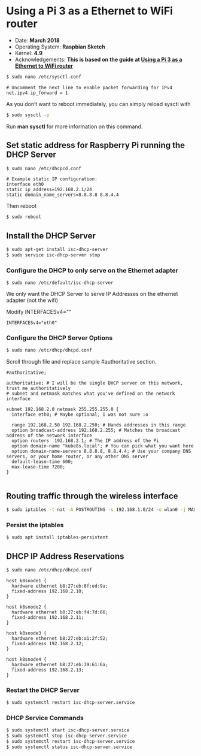 # Using a Pi 3 as a Ethernet to WiFi router

* Date: **March 2018**
* Operating System: **Raspbian Sketch**
* Kernel: **4.9**
* Acknowledgements: **This is based on the guide at [Using a Pi 3 as a Ethernet to WiFi router](https://medium.com/linagora-engineering/using-a-pi-3-as-a-ethernet-to-wifi-router-2418f0044819)**


```bash
$ sudo nano /etc/sysctl.conf
```


```
# Uncomment the next line to enable packet forwarding for IPv4
net.ipv4.ip_forward = 1
```


As you don’t want to reboot immediately, you can simply reload sysctl with

```bash
$ sudo sysctl -p
```

Run **man sysctl** for more information on this command.


## Set static address for Raspberry Pi running the DHCP Server


```bash
$ sudo nano /etc/dhcpcd.conf
```

```
# Example static IP configuration:
interface eth0
static ip_address=192.168.2.1/24
static domain_name_servers=8.8.8.8 8.8.4.4
```

Then reboot

```bash
$ sudo reboot
```

## Install the DHCP Server

```bash
$ sudo apt-get install isc-dhcp-server
$ sudo service isc-dhcp-server stop
```

### Configure the DHCP to only serve on the Ethernet adapter

```
$ sudo nano /etc/default/isc-dhcp-server
```
We only want the DHCP Server to serve IP Addresses on the ethernet adapter (not the wifi)

Modify INTERFACESv4=""

```
INTERFACESv4="eth0"
```

### Configure the DHCP Server Options

```bash
$ sudo nano /etc/dhcp/dhcpd.conf
```

Scroll through file and replace sample #authoritative section.

```
#authoritative;

authoritative; # I will be the single DHCP server on this network, trust me authoritatively
# subnet and netmask matches what you've defined on the network interface

subnet 192.168.2.0 netmask 255.255.255.0 {
  interface eth0; # Maybe optional, I was not sure :o

  range 192.168.2.50 192.168.2.250; # Hands addresses in this range
  option broadcast-address 192.168.2.255; # Matches the broadcast address of the network interface
  option routers  192.168.2.1; # The IP address of the Pi
  option domain-name "kube8s.local"; # You can pick what you want here
  option domain-name-servers 8.8.8.8, 8.8.4.4; # Use your company DNS servers, or your home router, or any other DNS server
  default-lease-time 600;
  max-lease-time 7200;
}


```

## Routing traffic through the wireless interface

```bash
$ sudo iptables -t nat -A POSTROUTING -s 192.168.1.0/24 -o wlan0 -j MASQUERADE
```

### Persist the iptables

```bash
$ sudo apt install iptables-persistent
```

## DHCP IP Address Reservations

```bash
$ sudo nano /etc/dhcp/dhcpd.conf
```


```
host k8snode1 {
  hardware ethernet b8:27:eb:8f:ed:9a;
  fixed-address 192.168.2.10;
}

host k8snode2 {
  hardware ethernet b8:27:eb:f4:7d:66;
  fixed-address 192.168.2.11;
}

host k8snode3 {
  hardware ethernet b8:27:eb:a1:2f:52;
  fixed-address 192.168.2.12;
}

host k8snode4 {
  hardware ethernet b8:27:eb:39:61:6a;
  fixed-address 192.168.2.13;
}
```

### Restart the DHCP Server

```bash
$ sudo systemctl restart isc-dhcp-server.service 
```


### DHCP Service Commands

```bash
$ sudo systemctl start isc-dhcp-server.service 
$ sudo systemctl stop isc-dhcp-server.service
$ sudo systemctl restart isc-dhcp-server.service  
$ sudo systemctl status isc-dhcp-server.service 
```